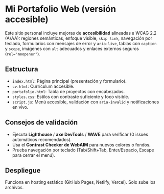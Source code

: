 # Mi Portafolio Web (versión accesible)

Este sitio personal incluye mejoras de **accesibilidad** alineadas a WCAG 2.2 (A/AA): regiones semánticas, enfoque visible, `skip link`, navegación por teclado, formularios con mensajes de error y `aria-live`, tablas con `caption` y `scope`, imágenes con `alt` adecuados y enlaces externos seguros (`rel="noopener"`).

## Estructura
- `index.html`: Página principal (presentación y formulario).
- `cv.html`: Currículum accesible.
- `portafolio.html`: Tabla de proyectos con encabezados.
- `styles.css`: Estilos con contraste suficiente y foco visible.
- `script.js`: Menú accesible, validación con `aria-invalid` y notificaciones en vivo.

## Consejos de validación
- Ejecuta **Lighthouse** / **axe DevTools** / **WAVE** para verificar (0 issues automáticos recomendados).
- Usa el **Contrast Checker de WebAIM** para nuevos colores o fondos.
- Prueba navegación por teclado (Tab/Shift+Tab, Enter/Espacio, Escape para cerrar el menú).

## Despliegue
Funciona en hosting estático (GitHub Pages, Netlify, Vercel). Solo sube los archivos.
